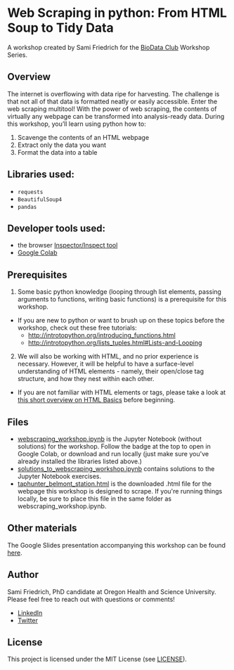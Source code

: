 # Web Scraping in python: From HTML Soup to Tidy Data

A workshop created by Sami Friedrich for the [BioData Club](https://biodata-club.github.io/) Workshop Series.


## Overview
The internet is overflowing with data ripe for harvesting. The challenge is that not all of that data is formatted neatly or easily accessible. Enter the web scraping multitool! With the power of web scraping, the contents of virtually any webpage can be transformed into analysis-ready data. During this workshop, you’ll learn using python how to:
 
1. Scavenge the contents of an HTML webpage
2. Extract only the data you want
3. Format the data into a table

## Libraries used:
  - `requests`
  - `BeautifulSoup4`
  - `pandas`

## Developer tools used:
  - the browser [Inspector/Inspect tool](https://www.toolsqa.com/selenium-webdriver/inspect-elements-using-browser-inspector/)
  - [Google Colab](https://research.google.com/colaboratory/faq.html)

## Prerequisites
1. Some basic python knowledge (looping through list elements, passing arguments to functions, writing basic functions) is a prerequisite for this workshop. 
  - If you are new to python or want to brush up on these topics before the workshop, check out these free tutorials:
    - http://introtopython.org/introducing_functions.html
    - http://introtopython.org/lists_tuples.html#Lists-and-Looping
2. We will also be working with HTML, and no prior experience is necessary.  However, it will be helpful to have a surface-level understanding of HTML elements - namely, their open/close tag structure, and how they nest within each other.
  - If you are not familiar with HTML elements or tags, please take a look at [this short overview on HTML Basics](https://developer.mozilla.org/en-US/docs/Learn/Getting_started_with_the_web/HTML_basics) before beginning.
 
 ## Files
 - [webscraping_workshop.ipynb](https://github.com/samifriedrich/webscraping_workshop/blob/main/webscraping_workshop.ipynb) is the Jupyter Notebook (without solutions) for the workshop. Follow the badge at the top to open in Google Colab, or download and run locally (just make sure you've already installed the libraries listed above.)
 - [solutions_to_webscraping_workshop.ipynb](https://github.com/samifriedrich/webscraping_workshop/blob/main/solutions_to_webscraping_workshop.ipynb) contains solutions to the Jupyter Notebook exercises.
 - [taphunter_belmont_station.html](https://github.com/samifriedrich/webscraping_workshop/blob/main/taphunter_belmont_station.html) is the downloaded .html file for the webpage this workshop is designed to scrape. If you're running things locally, be sure to place this file in the same folder as webscraping_workshop.ipynb.
 
 ## Other materials
  The Google Slides presentation accompanying this workshop can be found [here](https://docs.google.com/presentation/d/1ebdksaWybsPGxfdEWMW1Yz00m4g5wyR2Vk1Lue8IHGU/edit?usp=sharing).
  
 ## Author
Sami Friedrich, PhD candidate at Oregon Health and Science University. Please feel free to reach out with questions or comments!
- [LinkedIn](https://www.linkedin.com/in/sami-friedrich/)
- [Twitter](https://twitter.com/SamiFriedrich)
 
## License
This project is licensed under the MIT License (see [LICENSE](https://github.com/samifriedrich/webscraping_workshop/blob/main/LICENSE)).
